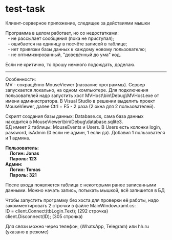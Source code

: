 # test-task
Клиент-серверное приложение, следящее за действиями мышки

Программа в целом работает, но со недостатками:<br />
&nbsp;&nbsp;- не рассылает сообщения (пока не приступал);<br />
&nbsp;&nbsp;- ошибается на единицу в посчёте записей в таблице;<br />
&nbsp;&nbsp;- нет привязки базы данных к каждому новому пользователю;<br />
&nbsp;&nbsp;- не оптимизированный, "доведённый до ума" код.<br />
  
Если не критично, то прошу немного подождать, доделаю.
  
-------------------------------------------------------------- 
Особенности:<br />
MV - сокращённо MouseViewer (название программы).
Сервер запускается локально, на одном компьютере. Для подключения пользователей надо запустить хост MVHost\bin\Debug\MVHost.exe от имени администратора.
В Visual Studio в решении выделить проект MouseViewer, далее Ctrl + F5 - 2 раза (2 окна для 2 пользователей).

Скрипт создания базы данных: Database.cs, сама база данных находится в MouseViewer\bin\Debug\database.sqlite3.<br /> 
БД имеет 2 таблицы: MouseEvents и Users. В Users есть колонки login, password, isAdmin (0 если не админ, 1 если да). Добавил 1 пользователя и 1 админа.

**Пользователь:<br />
&nbsp;&nbsp;&nbsp;&nbsp;Логин: Jonas<br />
&nbsp;&nbsp;&nbsp;&nbsp;Пароль: 123<br />
Админ:<br />
&nbsp;&nbsp;&nbsp;&nbsp;Логин: Tomas<br />
&nbsp;&nbsp;&nbsp;&nbsp;Пароль: 321**<br />
  
После входа появляется таблица с некоторыми ранее записанными данными. Можно начать запись, потыкать мышкой, всё запишется в БД

Чтобы запустить программу без хоста для проверки её работы, надо закомментировать 2 строчки в файле MainWindow.xaml.cs: <br />
ID = client.Connect(tbLogin.Text); (292 строчка)<br />
client.Disconnect(ID); (305 строчка)<br />

Для связи можно через телефон, (WhatsApp, Telegram) или hh.ru (указано в резюме)
